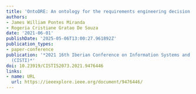 ```yaml
---
title: 'OntoDRE: An ontology for the requirements engineering decision process'
authors:
- James William Pontes Miranda
- Rogeria Cristiane Gratao De Souza
date: '2021-06-01'
publishDate: '2025-05-06T13:00:27.961892Z'
publication_types:
- paper-conference
publication: '*2021 16th Iberian Conference on Information Systems and Technologies
  (CISTI)*'
doi: 10.23919/CISTI52073.2021.9476446
links:
- name: URL
  url: https://ieeexplore.ieee.org/document/9476446/
---
```


